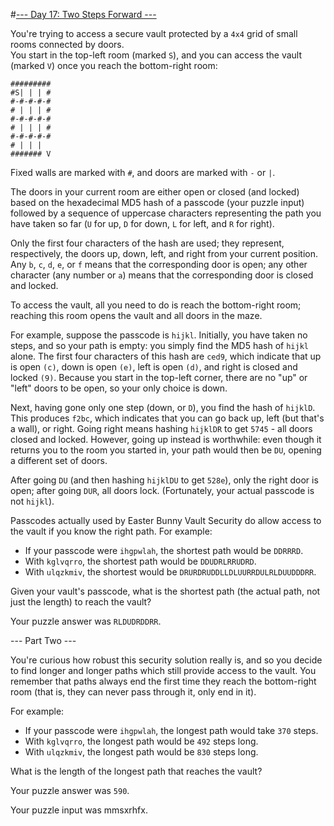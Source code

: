 #[--- Day 17: Two Steps Forward ---](http://adventofcode.com/2016/day/17)

You're trying to access a secure vault protected by a ``4x4`` grid of small rooms connected by doors.  
You start in the top-left room (marked ``S``), and you can access the vault (marked ``V``) once you reach the bottom-right room:

``#########``  
``#S| | | #``  
``#-#-#-#-#``  
``# | | | #``  
``#-#-#-#-#``  
``# | | | #``  
``#-#-#-#-#``  
``# | | |  ``  
``####### V``  

Fixed walls are marked with ``#``, and doors are marked with ``-`` or ``|``.

The doors in your current room are either open or closed (and locked) based on the hexadecimal MD5 hash of a passcode (your puzzle input) followed by a sequence of uppercase characters representing the path you have taken so far (``U`` for up, ``D`` for down, ``L`` for left, and ``R`` for right).

Only the first four characters of the hash are used; they represent, respectively, the doors up, down, left, and right from your current position. Any ``b``, ``c``, ``d``, ``e``, or ``f`` means that the corresponding door is open; any other character (any number or ``a``) means that the corresponding door is closed and locked.

To access the vault, all you need to do is reach the bottom-right room; reaching this room opens the vault and all doors in the maze.

For example, suppose the passcode is ``hijkl``. Initially, you have taken no steps, and so your path is empty: you simply find the MD5 hash of ``hijkl`` alone. The first four characters of this hash are ``ced9``, which indicate that up is open ``(c)``, down is open ``(e)``, left is open ``(d)``, and right is closed and locked ``(9)``. Because you start in the top-left corner, there are no "up" or "left" doors to be open, so your only choice is down.

Next, having gone only one step (down, or ``D``), you find the hash of ``hijklD``. This produces ``f2bc``, which indicates that you can go back up, left (but that's a wall), or right. Going right means hashing ``hijklDR`` to get ``5745`` - all doors closed and locked. However, going up instead is worthwhile: even though it returns you to the room you started in, your path would then be ``DU``, opening a different set of doors.

After going ``DU`` (and then hashing ``hijklDU`` to get ``528e``), only the right door is open; after going ``DUR``, all doors lock. (Fortunately, your actual passcode is not ``hijkl``).

Passcodes actually used by Easter Bunny Vault Security do allow access to the vault if you know the right path. For example:

- If your passcode were ``ihgpwlah``, the shortest path would be ``DDRRRD``.
- With ``kglvqrro``, the shortest path would be ``DDUDRLRRUDRD``.
- With ``ulqzkmiv``, the shortest would be ``DRURDRUDDLLDLUURRDULRLDUUDDDRR``.  

Given your vault's passcode, what is the shortest path (the actual path, not just the length) to reach the vault?

Your puzzle answer was ``RLDUDRDDRR``.

--- Part Two ---

You're curious how robust this security solution really is, and so you decide to find longer and longer paths which still provide access to the vault. You remember that paths always end the first time they reach the bottom-right room (that is, they can never pass through it, only end in it).

For example:

- If your passcode were ``ihgpwlah``, the longest path would take ``370`` steps.
- With ``kglvqrro``, the longest path would be ``492`` steps long.
- With ``ulqzkmiv``, the longest path would be ``830`` steps long.  

What is the length of the longest path that reaches the vault?

Your puzzle answer was ``590``.

Your puzzle input was mmsxrhfx.
